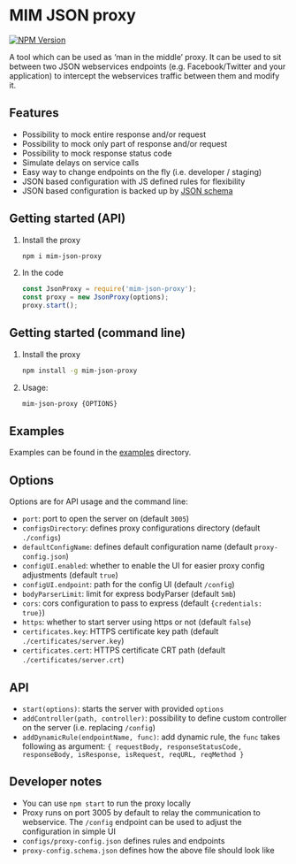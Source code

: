 # MIM JSON proxy

[![NPM Version][npm-image]][npm-url]

[npm-image]: https://img.shields.io/npm/v/mim-json-proxy.svg
[npm-url]: https://www.npmjs.com/package/mim-json-proxy

A tool which can be used as ‘man in the middle’ proxy. It can be used to sit between two JSON webservices endpoints (e.g. Facebook/Twitter and your application) to intercept the webservices traffic between them and modify it.

## Features

* Possibility to mock entire response and/or request
* Possibility to mock only part of response and/or request
* Possibility to mock response status code
* Simulate delays on service calls
* Easy way to change endpoints on the fly (i.e. developer / staging)
* JSON based configuration with JS defined rules for flexibility
* JSON based configuration is backed up by [JSON schema](https://github.com/Nazin/json-proxy/blob/master/proxy-config.schema.json)

## Getting started (API)
1. Install the proxy
    ```bash
    npm i mim-json-proxy
    ```
1. In the code
    ```javascript
    const JsonProxy = require('mim-json-proxy');
    const proxy = new JsonProxy(options);
    proxy.start();
    ```

## Getting started (command line)
1. Install the proxy
    ```bash
    npm install -g mim-json-proxy
    ```
1. Usage:
    ```bash
    mim-json-proxy {OPTIONS}
    ```

## Examples

Examples can be found in the [examples](https://github.com/Nazin/json-proxy/tree/master/examples) directory.

## Options

Options are for API usage and the command line:

- `port`: port to open the server on (default `3005`)
- `configsDirectory`: defines proxy configurations directory (default `./configs`)
- `defaultConfigName`: defines default configuration name (default `proxy-config.json`) 
- `configUI.enabled`: whether to enable the UI for easier proxy config adjustments (default `true`)
- `configUI.endpoint`: path for the config UI (default `/config`)
- `bodyParserLimit`: limit for express bodyParser (default `5mb`)
- `cors`: cors configuration to pass to express (default `{credentials: true}`)
- `https`: whether to start server using https or not (default `false`)
- `certificates.key`: HTTPS certificate key path (default `./certificates/server.key`)
- `certificates.cert`: HTTPS certificate CRT path (default `./certificates/server.crt`)

## API

- `start(options)`: starts the server with provided `options`
- `addController(path, controller)`: possibility to define custom controller on the server (i.e. replacing `/config`)
- `addDynamicRule(endpointName, func)`: add dynamic rule, the `func` takes following as argument: `{ requestBody, responseStatusCode, responseBody, isResponse, isRequest, reqURL, reqMethod }`

## Developer notes
- You can use `npm start` to run the proxy locally
- Proxy runs on port 3005 by default to relay the communication to webservice. The `/config` endpoint can be used to adjust the configuration in simple UI
- `configs/proxy-config.json` defines rules and endpoints
- `proxy-config.schema.json` defines how the above file should look like
